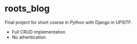 # roots_blog
Final project for short course in Python with Django in UPSITF.
-  Full CRUD implementation
-  No athentication
 
